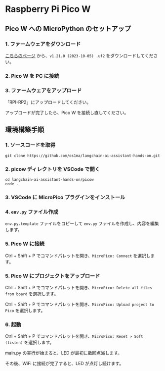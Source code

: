# Raspberry Pi Pico W

## Pico W への MicroPython のセットアップ

### 1. ファームウェアをダウンロード

[こちらのページ](https://micropython.org/download/RPI_PICO_W/) から、`v1.21.0 (2023-10-05) .uf2` をダウンロードしてください。

### 2. Pico W を PC に接続

### 3. ファームウェアをアップロード

「RPI-RP2」にアップロードしてください。

アップロードが完了したら、Pico W を接続し直してください。

## 環境構築手順

### 1. ソースコードを取得

```console
git clone https://github.com/os1ma/langchain-ai-assistant-hands-on.git
```

### 2. picow ディレクトリを VSCode で開く

```console
cd langchain-ai-assistant-hands-on/picow
code .
```

### 3. VSCode に MicroPico プラグインをインストール

### 4. `env.py` ファイル作成

`env.py.template` ファイルをコピーして `env.py` ファイルを作成し、内容を編集します。

### 5. Pico W に接続

Ctrl + Shift + P でコマンドパレットを開き、`MicroPico: Connect` を選択します。

### 5. Pico W にプロジェクトをアップロード

Ctrl + Shift + P でコマンドパレットを開き、`MicroPico: Delete all files from board` を選択します。

Ctrl + Shift + P でコマンドパレットを開き、`MicroPico: Upload project to Pico` を選択します。

### 6. 起動

Ctrl + Shift + P でコマンドパレットを開き、`MicroPico: Reset > Soft (listen)` を選択します。

main.py の実行が始まると、LED が最初に数回点滅します。

その後、WiFi に接続が完了すると、LED が点灯し続けます。
